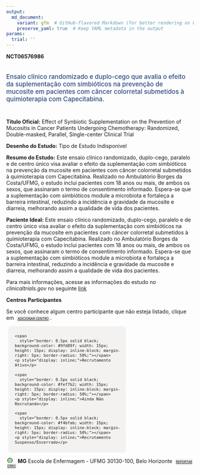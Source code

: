 ```yaml
---
output: 
  md_document:
    variant: gfm  # GitHub-flavored Markdown (for better rendering on GitHub)
    preserve_yaml: true  # Keep YAML metadata in the output
params:
  trial: ''
---
```


**NCT06576986**

<div style="padding: 5px 5px 5px 0px; font-size: 1.20em; font-weight: 500; color: #2E4A7F; text-align: left; margin-bottom: 20px">

Ensaio clínico randomizado e duplo-cego que avalia o efeito da
suplementação com simbióticos na prevenção de mucosite em pacientes com
câncer colorretal submetidos à quimioterapia com Capecitabina.

</div>

**Título Oficial:** Effect of Synbiotic Supplementation on the
Prevention of Mucositis in Cancer Patients Undergoing Chemotherapy:
Randomized, Double-masked, Parallel, Single-center Clinical Trial

**Desenho do Estudo:** Tipo de Estudo Indisponivel

**Resumo do Estudo:** Este ensaio clínico randomizado, duplo-cego,
paralelo e de centro único visa avaliar o efeito da suplementação com
simbióticos na prevenção da mucosite em pacientes com câncer colorretal
submetidos à quimioterapia com Capecitabina. Realizado no Ambulatório
Borges da Costa/UFMG, o estudo inclui pacientes com 18 anos ou mais, de
ambos os sexos, que assinaram o termo de consentimento informado.
Espera-se que a suplementação com simbióticos module a microbiota e
fortaleça a barreira intestinal, reduzindo a incidência e gravidade da
mucosite e diarreia, melhorando assim a qualidade de vida dos pacientes.

**Paciente Ideal:** Este ensaio clínico randomizado, duplo-cego,
paralelo e de centro único visa avaliar o efeito da suplementação com
simbióticos na prevenção da mucosite em pacientes com câncer colorretal
submetidos à quimioterapia com Capecitabina. Realizado no Ambulatório
Borges da Costa/UFMG, o estudo inclui pacientes com 18 anos ou mais, de
ambos os sexos, que assinaram o termo de consentimento informado.
Espera-se que a suplementação com simbióticos module a microbiota e
fortaleça a barreira intestinal, reduzindo a incidência e gravidade da
mucosite e diarreia, melhorando assim a qualidade de vida dos pacientes.

Para mais informações, acesse as informações do estudo no
*clinicaltrials.gov* no seguinte
[link](https://clinicaltrials.gov/ct2/show/NCT06576986)

**Centros Participantes**

Se você conhece algum centro participante que não esteja listado, clique
em
<span style="color: #2E4A7F; margin-left: 2px; padding: 4px; background-color: #f3f2f1; border-radius: 8px; font-weight: 500; font-size: 0.6em"><a
href="https://flazar.shinyapps.io/formsapp?study_nct_id=NCT06576986&amp;location_id=N%2FA&amp;location_full_name=N%2FA&amp;form_type=Adicionar%20Centro"
target="_blank">ADICIONAR CENTRO</a></span>.

<div style="margin-bottom: 8px; margin-left: 5px; padding: 8px; max-width: 300px; background-color: #f3f2f1; border-radius: 8px; font-size: 0.9em">

<div style="margin-left: 10px;">

    <span 
      style="border: 0.5px solid black; background-color: #9fd89f; width: 15px; height: 15px; display: inline-block; margin-right: 5px; border-radius: 50%;"></span>
    <p style="display: inline;">Recrutamento Ativo</p>

</div>

<div style="margin-left: 10px;">

    <span 
      style="border: 0.5px solid black; background-color: #fef7b2; width: 15px; height: 15px; display: inline-block; margin-right: 5px; border-radius: 50%;"></span>
    <p style="display: inline;">Ainda Não Recrutando</p>

</div>

<div style="margin-left: 10px;">

    <span 
      style="border: 0.5px solid black; background-color: #f4bfab; width: 15px; height: 15px; display: inline-block; margin-right: 5px; border-radius: 50%;"></span>
    <p style="display: inline;">Recrutamento Suspenso/Encerrado</p>

</div>

</div>

<div style="margin: 3px;">

<span style="border: 0.5px solid black; display: inline-block; width: 12px; height: 12px; border-radius: 50%; margin-right: 10px; padding-bottom: 0px; background-color: #9fd89f;"></span>
<b>MG</b> Escola de Enfermagem - UFMG 30130-100, Belo Horizonte
<span style="color: #2E4A7F; margin-left: 2px; padding: 4px; background-color: #f3f2f1; border-radius: 8px; font-weight: 500; font-size: 0.6em"><a
href="https://flazar.shinyapps.io/formsapp?study_nct_id=NCT06576986&amp;location_id=ESCOLADEENFERMAGEMUFMGBELOHORIZONTEMG30130100BRAZIL&amp;location_full_name=Escola%20de%20Enfermagem%20-%20UFMG%2C%2030130-100%2C%20Belo%20Horizonte&amp;form_type=Reportar%20Erro"
target="_blank">REPORTAR ERRO</a></span>

</div>
